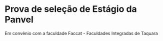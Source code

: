 # Prova de seleção de Estágio  da Panvel
Em convênio com a faculdade Faccat - Faculdades Integradas de Taquara 
